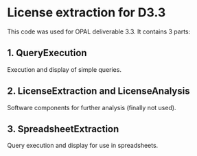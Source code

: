 # License extraction for D3.3

This code was used for OPAL deliverable 3.3.
It contains 3 parts:

## 1. QueryExecution

Execution and display of simple queries.

## 2. LicenseExtraction and LicenseAnalysis

Software components for further analysis (finally not used).

## 3. SpreadsheetExtraction

Query execution and display for use in spreadsheets.